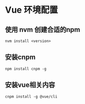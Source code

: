 # Vue 环境配置 


## 使用 nvm 创建合适的npm
```shell
nvm install <version>
```

## 安装cnpm
```shell
npm install cnpm -g
```

## 安装vue相关内容 
```shell
cnpm install -g @vue/cli
```

